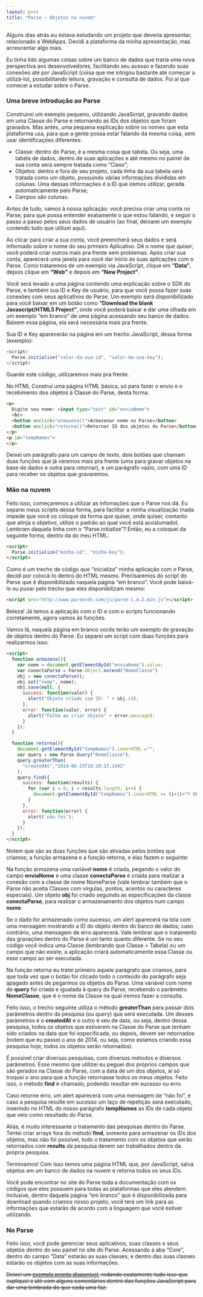 ```yaml
---
layout: post
title: "Parse – Objetos na nuvem"
---
```


Alguns dias atrás eu estava estudando um projeto que deveria apresentar, relacionado a WebApps. Decidi a plataforma da minha apresentação, mas acrescentar algo mais.

Eu tinha lido algumas coisas sobre um banco de dados que traria uma nova perspectiva aos desenvolvedores, facilitando seu acesso e fazendo suas conexões até por JavaScript (coisa que me intrigou bastante até começar a utilizá-lo), possibilitando leitura, gravação e consulta de dados. Foi aí que comecei a estudar sobre o Parse.

### Uma breve introdução ao Parse

Construirei um exemplo pequeno, utilizando JavaScript, gravando dados em uma Classe do Parse e retornando as IDs dos objetos que foram gravados. Mas antes, uma pequena explicação sobre os nomes que esta plataforma usa, para que a gente possa estar falando da mesma coisa, sem usar identificações diferentes:

- Classe: dentro do Parse, é a mesma coisa que tabela. Ou seja, uma tabela de dados, dentro de suas aplicações e até mesmo no painel de sua conta será sempre tratada como “Class”;
- Objetos: dentro e fora de seu projeto, cada linha da sua tabela será tratada como um objeto, possuindo várias informações divididas em colunas. Uma dessas informações é a ID que iremos utilizar, gerada automaticamente pelo Parse;
- Campos são colunas.

Antes de tudo, vamos à nossa aplicação: você precisa criar uma conta no Parse, para que possa entender exatamente o que estou falando, e seguir o passo a passo pelos seus dados de usuário (ao final, deixarei um exemplo contendo tudo que utilizei aqui).

Ao clicar para criar a sua conta, você preencherá seus dados e será informado sobre o nome do seu primeiro Aplicativo. Dê o nome que quiser; você poderá criar outros mais pra frente sem problemas. Após criar sua conta, aparecerá uma janela para você dar início às suas aplicações com o Parse. Como trataremos de um exemplo via JavaScript, clique em **“Data”**, depois clique em **“Web”** e depois em **“New Project”**.

Você será levado a uma página contendo uma explicação sobre o SDK do Parse, e também sua ID e Key de usuário, para que você possa fazer suas conexões com seus aplicativos do Parse. Um exemplo será disponibilizado para você baixar em um botão como **“Download the blank Javascript/HTML5 Project”**, onde você poderá baixar e dar uma olhada em um exemplo “em branco” de uma página acessando seu banco de dados. Baixem essa página, ela será necessária mais pra frente.

Sua ID e Key aparecerão na página em um trecho JavaScript, dessa forma (exemplo):

```javascript
<script>
  Parse.initialize("valor-da-sua-id", "valor-da-sua-key");
</script>
```

Guarde este código, utilizaremos mais pra frente.

No HTML
Construí uma página HTML básica, só para fazer o envio e o recebimento dos objetos à Classe do Parse, desta forma:

```html
<p>
  Digite seu nome: <input type="text" id="enviaNome">
  <br>
  <button onclick="armazena()">Armazenar nome no Parse</button>
  <button onclick="retorna()">Retornar ID dos objetos do Parse</button>
</p>
<p id="tempNames">
</p>
```

Deixei um parágrafo para um campo de texto, dois botões que chamam duas funções que já veremos mais pra frente (uma para gravar objetos na base de dados e outra para retornar), e um parágrafo vazio, com uma ID para receber os objetos que gravaremos.

### Mão na nuvem

Feito isso, começaremos a utilizar as infomações que o Parse nos dá. Eu separei meus scripts dessa forma, para facilitar a minha visualização (nada impede que você os coloque da forma que quiser, onde quiser, contanto que atinja o objetivo, utilize o padrão ao qual você está acostumado). Lembram daquela linha com o “Parse.initialize”? Então, eu a coloquei da seguinte forma, dentro da do meu HTML:

```html
<script>
  Parse.initialize("minha-id", "minha-key");
</script>
```

Como é um trecho de código que “inicializa” minha aplicação com o Parse, decidi por colocá-lo dentro do HTML mesmo. Precisaremos do script do Parse que é disponibilizado naquela página “em branco”. Você pode baixá-lo ou puxar pelo trecho que eles disponibilizam mesmo:

```html
<script src="http://www.parsecdn.com/js/parse-1.4.2.min.js"></script>
```

Beleza! Já temos a aplicação com o ID e com o scripts funcionando corretamente, agora vamos às funções.

Vamos lá, naquela página em branco vocês terão um exemplo de gravação de objetos dentro do Parse. Eu separei um script com duas funções para realizarmos isso:

```html
<script>
  function armazena(){
    var nome = document.getElementById("enviaNome").value;
    var conectaParse = Parse.Object.extend("NomeClasse")
    obj = new conectaParse();
    obj.set("nome", nome);
    obj.save(null, {
      success: function(valor) {
        alert("Objeto criado com ID: " + obj.id);
      },
      error: function(valor, error) {
        alert("Falha ao criar objeto" + error.message);
      }
    });
  }

  function retorna(){
    document.getElementById("tempNames").innerHTML ="";
    var query = new Parse.Query("NomeClasse");
    query.greaterThan(
      "createdAt","2014-06-23T18:20:17.149Z"
    );
    query.find({
      success: function(results) {
        for (var i = 0; i < results.length; i++) {
          document.getElementById("tempNames").innerHTML += (i+1)+"º Objeto da Classe: "+ results[i].id +"";
        }
      },
      error: function(error) {
        alert('não foi');
      }
    });
  }
</script>
```

Notem que são as duas funções que são ativadas pelos botões que criamos; a função armazena e a função retorna, e elas fazem o seguinte:

Na função armazena uma variável **nome** é criada, pegando o valor do campo **enviaNome** e uma classe **conectaParse** é criada para realizar a conexão com a classe de nome NomeParse (vale lembrar também que o Parse não aceita Classes com vírgulas, pontos, acentos ou caracteres especiais). Um objeto **obj** foi criado seguindo as especificações da classe **conectaParse**, para realizar o armazenamento dos objetos num campo **nome**.

Se o dado for armazenado como sucesso, um alert aparecerá na tela com uma mensagem mostrando a ID do objeto dentro do banco de dados; caso contrário, uma mensagem de erro aparecerá. Vale lembrar que o tratamento das gravações dentro do Parse é um tanto quanto diferente. Se no seu código você indica uma Classe (lembrando que Classe = Tabela) ou um campo que não existe, a aplicação criará automaticamente essa Classe ou esse campo ao ser executada.

Na função retorna eu tratei primeiro aquele parágrafo que criamos, para que toda vez que o botão for clicado todo o conteúdo do parágrafo seja apagado antes de pegarmos os objetos do Parse. Uma variável com nome de **query** foi criada e igualada à query do Parse, recebendo o parâmetro **NomeClasse**, que é o nome da Classe na qual iremos fazer a consulta.

Feito isso, o trecho seguinte utiliza o método **greaterThan** para passar dois parâmetros dentro da pesquisa (ou query) que será executada. Um desses parâmetros é o **createdAt** e o outro é seu de data, ou seja, dentro dessa pesquisa, todos os objetos que estiverem na Classe do Parse que tenham sido criados na data que foi especificada, ou depois, devem ser retornados (notem que eu passei o ano de 2014, ou seja, como estamos criando essa pesquisa hoje, todos os objetos serão retornados).

É possível criar diversas pesquisas, com diversos métodos e diversos parâmetros. Esse mesmo que utilizei eu peguei dos próprios campos que são gerados na Classe do Parse, com a data de um dos objetos, aí só troquei o ano para que a função retornasse todos os meus objetos. Feito isso, o método **find** é chamado, podendo resultar em sucesso ou erro.

Caso retorne erro, um alert aparecerá com uma mensagem de “não foi”, e caso a pesquisa resulte em sucesso um laço de repetição será executado, inserindo no HTML do nosso parágrafo **tempNames** as IDs de cada objeto que veio como resultado do Parse.

Aliás, é muito interessante o tratamento das pesquisas dentro do Parse. Tentei criar arrays fora do método **find**, somente para armazenar os IDs dos objetos, mas não foi possível, todo o tratamento com os objetos que serão retornados com **results** da pesquisa devem ser trabalhados dentro da própria pesquisa.

Terminamos! Com isso temos uma página HTML que, por JavaScript, salva objetos em um banco de dados na nuvem e retorna todos os seus IDs.

Você pode encontrar no site do Parse toda a documentação com os códigos que eles possuem para todas as plataformas que eles atendem. Inclusive, dentro daquela página “em branco” que é disponibilizada para download quando criamos nosso projeto, você terá um link para as informações que estarão de acordo com a linguagem que você estiver utilizando.

### No Parse

Feito isso, você pode gerenciar seus aplicativos, suas classes e seus objetos dentro do seu painel no site do Parse. Acessando a aba “Core”, dentro do campo “Data” estarão as suas classes, e dentro das suas classes estarão os objetos com as suas informações.

~~Deixei um [exemplo pronto disponível](http://glr-tester.ueuo.com/parse/), rodando exatamente tudo isso que expliquei e até com alguns comentários dentro das funções JavaScript para dar uma lembrada do que cada uma faz.~~
